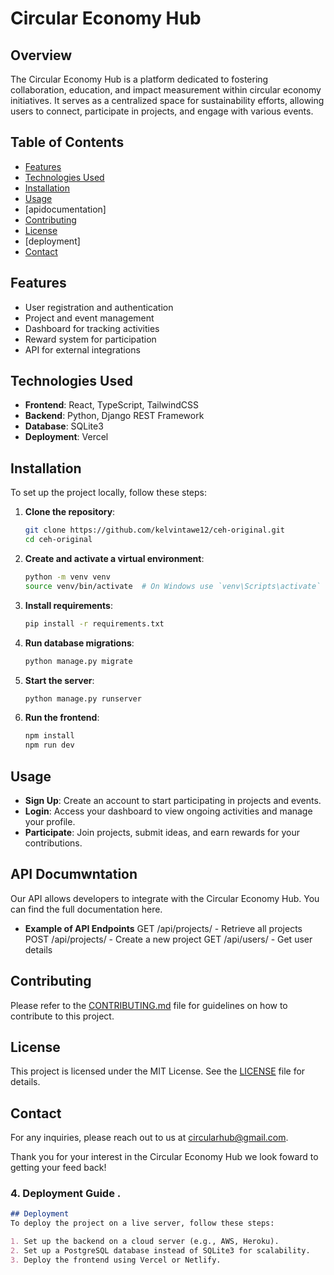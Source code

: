 # Circular Economy Hub

## Overview
The Circular Economy Hub is a platform dedicated to fostering collaboration, education, and impact measurement within circular economy initiatives. It serves as a centralized space for sustainability efforts, allowing users to connect, participate in projects, and engage with various events.

## Table of Contents
- [Features](#features)
- [Technologies Used](#technologies-used)
- [Installation](#installation)
- [Usage](#usage)
- [apidocumentation]
- [Contributing](#contributing)
- [License](#license)
- [deployment]
- [Contact](#contact)

## Features
- User registration and authentication
- Project and event management
- Dashboard for tracking activities
- Reward system for participation
- API for external integrations

## Technologies Used
- **Frontend**: React, TypeScript, TailwindCSS
- **Backend**: Python, Django REST Framework
- **Database**: SQLite3
- **Deployment**: Vercel

## Installation
To set up the project locally, follow these steps:

1. **Clone the repository**:
   ```bash
   git clone https://github.com/kelvintawe12/ceh-original.git
   cd ceh-original
   ```

2. **Create and activate a virtual environment**:
   ```bash
   python -m venv venv
   source venv/bin/activate  # On Windows use `venv\Scripts\activate`
   ```

3. **Install requirements**:
   ```bash
   pip install -r requirements.txt
   ```

4. **Run database migrations**:
   ```bash
   python manage.py migrate
   ```

5. **Start the server**:
   ```bash
   python manage.py runserver
   ```

6. **Run the frontend**:
   ```bash
   npm install
   npm run dev
   ```

## Usage
- **Sign Up**: Create an account to start participating in projects and events.
- **Login**: Access your dashboard to view ongoing activities and manage your profile.
- **Participate**: Join projects, submit ideas, and earn rewards for your contributions.

## API Documwntation
Our API allows developers to integrate with the Circular Economy Hub. You can find the full documentation here.
 - **Example of API Endpoints**
  GET /api/projects/ - Retrieve all projects
  POST /api/projects/ - Create a new project
  GET /api/users/ - Get user details



## Contributing
Please refer to the [CONTRIBUTING.md](CONTRIBUTING.md) file for guidelines on how to contribute to this project.

## License
This project is licensed under the MIT License. See the [LICENSE](LICENSE) file for details.

## Contact
For any inquiries, please reach out to us at circularhub@gmail.com.

Thank you for your interest in the Circular Economy Hub we look foward to getting your feed back!


### **4. Deployment Guide**  .

```markdown
## Deployment
To deploy the project on a live server, follow these steps:

1. Set up the backend on a cloud server (e.g., AWS, Heroku).
2. Set up a PostgreSQL database instead of SQLite3 for scalability.
3. Deploy the frontend using Vercel or Netlify.
